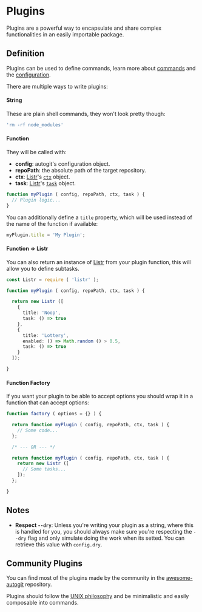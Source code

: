 
# Plugins

Plugins are a powerful way to encapsulate and share complex functionalities in an easily importable package.

## Definition

Plugins can be used to define commands, learn more about [commands](/commands.md) and the [configuration](/configuration.md).

There are multiple ways to write plugins:

#### String

These are plain shell commands, they won't look pretty though:

```js
'rm -rf node_modules'
```

#### Function

They will be called with:

- **config**: autogit's configuration object.
- **repoPath**: the absolute path of the target repository.
- **ctx**: [Listr](https://github.com/SamVerschueren/listr)'s [`ctx`](https://github.com/SamVerschueren/listr#context) object.
- **task**: [Listr](https://github.com/SamVerschueren/listr)'s [`task`](https://github.com/SamVerschueren/listr#task-object) object.

```ts
function myPlugin ( config, repoPath, ctx, task ) {
  // Plugin logic...
}
```

You can additionally define a `title` property, which will be used instead of the name of the function if available:

```ts
myPlugin.title = 'My Plugin';
```

#### Function => Listr

You can also return an instance of [Listr](https://github.com/SamVerschueren/listr) from your plugin function, this will allow you to define subtasks.

```ts
const Listr = require ( 'listr' );

function myPlugin ( config, repoPath, ctx, task ) {

  return new Listr ([
    {
      title: 'Noop',
      task: () => true
    },
    {
      title: 'Lottery',
      enabled: () => Math.random () > 0.5,
      task: () => true
    }
  ]);

}
```

#### Function Factory

If you want your plugin to be able to accept options you should wrap it in a function that can accept options:

```ts
function factory ( options = {} ) {

  return function myPlugin ( config, repoPath, ctx, task ) {
    // Some code...
  };

  /* --- OR --- */

  return function myPlugin ( config, repoPath, ctx, task ) {
    return new Listr ([
      // Some tasks...
    ]);
  };

}
```

## Notes

- **Respect `--dry`**: Unless you're writing your plugin as a string, where this is handled for you, you should always make sure you're respecting the `--dry` flag and only simulate doing the work when its setted. You can retrieve this value with `config.dry`.

## Community Plugins

You can find most of the plugins made by the community in the [awesome-autogit](https://github.com/fabiospampinato/awesome-autogit) repository.

Plugins should follow the [UNIX philosophy](https://en.wikipedia.org/wiki/Unix_philosophy) and be minimalistic and easily composable into commands.
